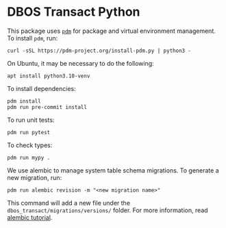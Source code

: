 # DBOS Transact Python

This package uses [`pdm`](https://pdm-project.org/en/latest/) for package and virtual environment management.
To install `pdm`, run:

```
curl -sSL https://pdm-project.org/install-pdm.py | python3 -
```

On Ubuntu, it may be necessary to do the following:
```
apt install python3.10-venv
```

To install dependencies:

```
pdm install
pdm run pre-commit install
```

To run unit tests:

```
pdm run pytest
```

To check types:

```
pdm run mypy .
```

We use alembic to manage system table schema migrations.
To generate a new migration, run:
```
pdm run alembic revision -m "<new migration name>"
```

This command will add a new file under the `dbos_transact/migrations/versions/` folder.
For more information, read [alembic tutorial](https://alembic.sqlalchemy.org/en/latest/tutorial.html).
